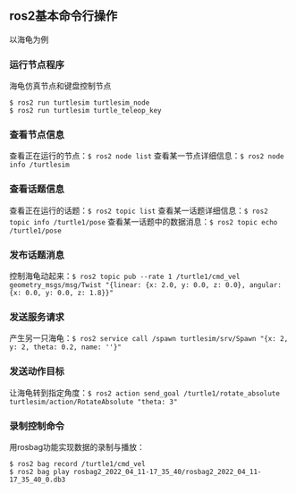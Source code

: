 ## ros2基本命令行操作
以海龟为例

### 运行节点程序
海龟仿真节点和键盘控制节点
```
$ ros2 run turtlesim turtlesim_node
$ ros2 run turtlesim turtle_teleop_key
```
### 查看节点信息
查看正在运行的节点：`$ ros2 node list`
查看某一节点详细信息：`$ ros2 node info /turtlesim`

### 查看话题信息
查看正在运行的话题：`$ ros2 topic list`
查看某一话题详细信息：`$ ros2 topic info /turtle1/pose`
查看某一话题中的数据消息：`$ ros2 topic echo /turtle1/pose`

### 发布话题消息
控制海龟动起来：`$ ros2 topic pub --rate 1 /turtle1/cmd_vel geometry_msgs/msg/Twist "{linear: {x: 2.0, y: 0.0, z: 0.0}, angular: {x: 0.0, y: 0.0, z: 1.8}}"`

### 发送服务请求
产生另一只海龟：`$ ros2 service call /spawn turtlesim/srv/Spawn "{x: 2, y: 2, theta: 0.2, name: ''}"`

### 发送动作目标
让海龟转到指定角度：`$ ros2 action send_goal /turtle1/rotate_absolute turtlesim/action/RotateAbsolute "theta: 3"`

### 录制控制命令
用rosbag功能实现数据的录制与播放：
```
$ ros2 bag record /turtle1/cmd_vel
$ ros2 bag play rosbag2_2022_04_11-17_35_40/rosbag2_2022_04_11-17_35_40_0.db3

```